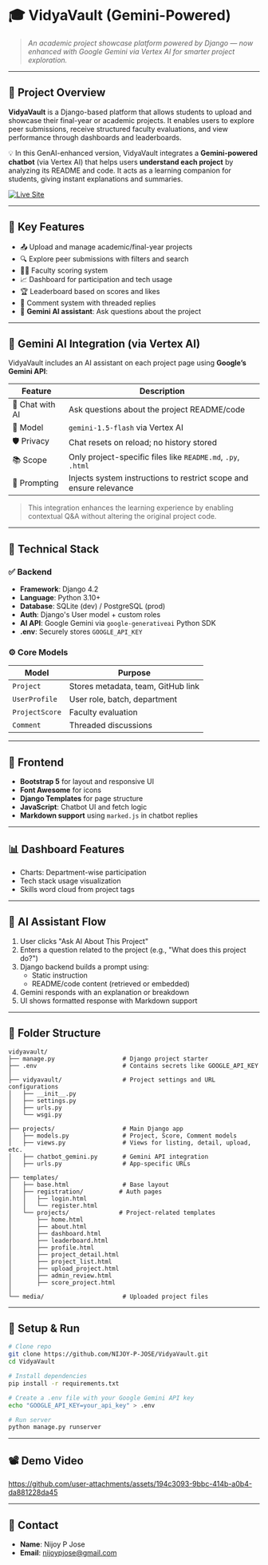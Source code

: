 # 🎓 VidyaVault (Gemini-Powered)

> *An academic project showcase platform powered by Django — now enhanced with Google Gemini via Vertex AI for smarter project exploration.*

---

## 🧠 Project Overview

**VidyaVault** is a Django-based platform that allows students to upload and showcase their final-year or academic projects. It enables users to explore peer submissions, receive structured faculty evaluations, and view performance through dashboards and leaderboards.

💡 In this GenAI-enhanced version, VidyaVault integrates a **Gemini-powered chatbot** (via Vertex AI) that helps users **understand each project** by analyzing its README and code. It acts as a learning companion for students, giving instant explanations and summaries.

[![Live Site](https://img.shields.io/badge/Live%20Site-Visit-blue)](https://vidyavault-ifq8.onrender.com)

---

## 🚀 Key Features

- 📤 Upload and manage academic/final-year projects  
- 🔍 Explore peer submissions with filters and search  
- 🧑‍🏫 Faculty scoring system  
- 📈 Dashboard for participation and tech usage  
- 🏆 Leaderboard based on scores and likes  
- 💬 Comment system with threaded replies  
- 🤖 **Gemini AI assistant**: Ask questions about the project

---

## 🤖 Gemini AI Integration (via Vertex AI)

VidyaVault includes an AI assistant on each project page using **Google’s Gemini API**:

| Feature | Description |
|--------|-------------|
| 💬 Chat with AI | Ask questions about the project README/code |
| 🧠 Model | `gemini-1.5-flash` via Vertex AI |
| 🛡️ Privacy | Chat resets on reload; no history stored |
| 📚 Scope | Only project-specific files like `README.md`, `.py`, `.html` |
| 📎 Prompting | Injects system instructions to restrict scope and ensure relevance |

> This integration enhances the learning experience by enabling contextual Q&A without altering the original project code.

---

## 🔧 Technical Stack

### ✅ Backend

- **Framework**: Django 4.2  
- **Language**: Python 3.10+  
- **Database**: SQLite (dev) / PostgreSQL (prod)  
- **Auth**: Django's User model + custom roles  
- **AI API**: Google Gemini via `google-generativeai` Python SDK  
- **.env**: Securely stores `GOOGLE_API_KEY`

### ⚙️ Core Models

| Model | Purpose |
|-------|---------|
| `Project` | Stores metadata, team, GitHub link |
| `UserProfile` | User role, batch, department |
| `ProjectScore` | Faculty evaluation |
| `Comment` | Threaded discussions |

---

## 🎨 Frontend

- **Bootstrap 5** for layout and responsive UI  
- **Font Awesome** for icons  
- **Django Templates** for page structure  
- **JavaScript**: Chatbot UI and fetch logic  
- **Markdown support** using `marked.js` in chatbot replies

---

## 📊 Dashboard Features

- Charts: Department-wise participation  
- Tech stack usage visualization  
- Skills word cloud from project tags  

---

## 🧠 AI Assistant Flow

1. User clicks "Ask AI About This Project"
2. Enters a question related to the project (e.g., "What does this project do?")
3. Django backend builds a prompt using:
   - Static instruction
   - README/code content (retrieved or embedded)
4. Gemini responds with an explanation or breakdown
5. UI shows formatted response with Markdown support

---

## 📁 Folder Structure

```text
vidyavault/
├── manage.py                   # Django project starter
├── .env                        # Contains secrets like GOOGLE_API_KEY
│
├── vidyavault/                 # Project settings and URL configurations
│   ├── __init__.py
│   ├── settings.py
│   ├── urls.py
│   └── wsgi.py
│
├── projects/                   # Main Django app
│   ├── models.py               # Project, Score, Comment models
│   ├── views.py                # Views for listing, detail, upload, etc.
│   ├── chatbot_gemini.py       # Gemini API integration
│   ├── urls.py                 # App-specific URLs
│
├── templates/
│   ├── base.html               # Base layout
│   ├── registration/          # Auth pages
│   │   ├── login.html
│   │   └── register.html
│   └── projects/              # Project-related templates
│       ├── home.html
│       ├── about.html
│       ├── dashboard.html
│       ├── leaderboard.html
│       ├── profile.html
│       ├── project_detail.html
│       ├── project_list.html
│       ├── upload_project.html
│       ├── admin_review.html
│       ├── score_project.html
│
└── media/                      # Uploaded project files
```


---

## 🧪 Setup & Run

```bash
# Clone repo
git clone https://github.com/NIJOY-P-JOSE/VidyaVault.git
cd VidyaVault

# Install dependencies
pip install -r requirements.txt

# Create a .env file with your Google Gemini API key
echo "GOOGLE_API_KEY=your_api_key" > .env

# Run server
python manage.py runserver
```

---

## 📽️ Demo Video


https://github.com/user-attachments/assets/194c3093-9bbc-414b-a0b4-da881228da45



---

## 🙋 Contact

- **Name**: Nijoy P Jose  
- **Email**: nijoypjose@gmail.com 
